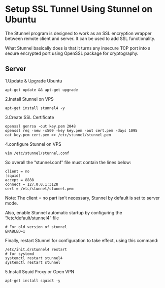 # Setup SSL Tunnel Using Stunnel on Ubuntu
The Stunnel program is designed to work as an SSL encryption wrapper between remote client and server. It can be used to add SSL functionality.

What Stunnel basically does is that it turns any insecure TCP port into a secure encrypted port using OpenSSL package for cryptography.

## Server

1.Update & Upgrade Ubuntu
```
apt-get update && apt-get upgrade
```
2.Install Stunnel on VPS
```
apt-get install stunnel4 -y
```
3.Create SSL Certificate
```
openssl genrsa -out key.pem 2048
openssl req -new -x509 -key key.pem -out cert.pem -days 1095
cat key.pem cert.pem >> /etc/stunnel/stunnel.pem
```
4.configure Stunnel on VPS
```
vim /etc/stunnel/stunnel.conf
```
So overall the “stunnel.conf” file must contain the lines below:
```
client = no
[squid]
accept = 8888
connect = 127.0.0.1:3128
cert = /etc/stunnel/stunnel.pem
```
Note: The client = no part isn’t necessary, Stunnel by default is set to server mode.

Also, enable Stunnel automatic startup by configuring the “/etc/default/stunnel4” file

```
# For old version of stunnel
ENABLED=1
```
Finally, restart Stunnel for configuration to take effect, using this command:
```
/etc/init.d/stunnel4 restart
# for systemd
systemctl restart stunnel4
systemctl restart stunnel
```
5.Install Squid Proxy or Open VPN
```
apt-get install squid3 -y
```
